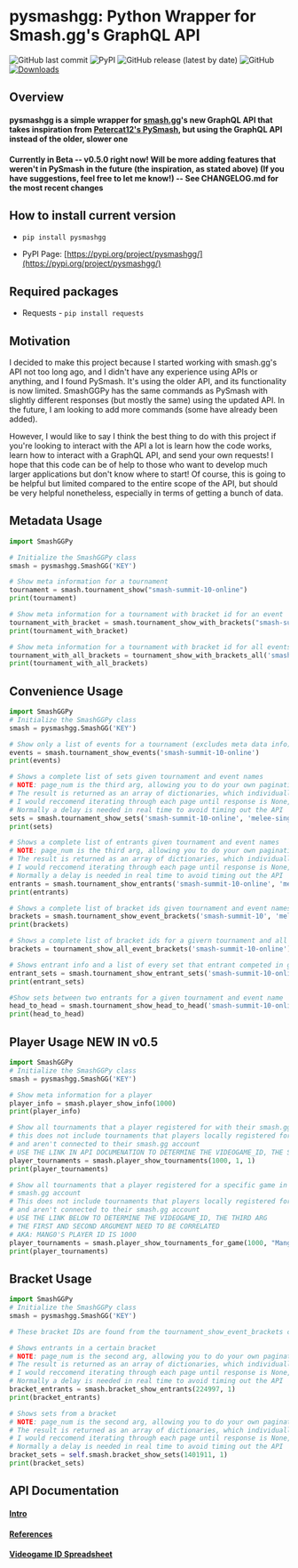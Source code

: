 # pysmashgg: Python Wrapper for Smash.gg's GraphQL API

![GitHub last commit](https://img.shields.io/github/last-commit/JeremySkalla/pysmashgg)
![PyPI](https://img.shields.io/pypi/v/pysmashgg)
![GitHub release (latest by date)](https://img.shields.io/github/v/release/JeremySkalla/pysmashgg)
![GitHub](https://img.shields.io/github/license/JeremySkalla/pysmashgg)
[![Downloads](https://pepy.tech/badge/pysmashgg)](https://pepy.tech/project/pysmashgg)

## Overview

#### pysmashgg is a simple wrapper for [smash.gg](https://smash.gg)'s new GraphQL API that takes inspiration from [Petercat12's PySmash](https://github.com/PeterCat12/pysmash), but using the GraphQL API instead of the older, slower one

#### Currently in Beta -- v0.5.0 right now! Will be more adding features that weren't in PySmash in the future (the inspiration, as stated above) (If you have suggestions, feel free to let me know!) -- See CHANGELOG.md for the most recent changes

## How to install current version

- `pip install pysmashgg`

- PyPI Page: [https://pypi.org/project/pysmashgg/](https://pypi.org/project/pysmashgg/)

## Required packages

- Requests - `pip install requests`

## Motivation

I decided to make this project because I started working with smash.gg's API not too long ago, and I didn't have any experience using APIs or anything, and I found PySmash. It's using the older API, and its functionality is now limited. SmashGGPy has the same commands as PySmash with slightly different responses (but mostly the same) using the updated API. In the future, I am looking to add more commands (some have already been added).

However, I would like to say I think the best thing to do with this project if you're looking to interact with the API a lot is learn how the code works, learn how to interact with a GraphQL API, and send your own requests! I hope that this code can be of help to those who want to develop much larger applications but don't know where to start! Of course, this is going to be helpful but limited compared to the entire scope of the API, but should be very helpful nonetheless, especially in terms of getting a bunch of data.

## Metadata Usage

```python
import SmashGGPy

# Initialize the SmashGGPy class
smash = pysmashgg.SmashGG('KEY')

# Show meta information for a tournament
tournament = smash.tournament_show("smash-summit-10-online")
print(tournament)

# Show meta information for a tournament with bracket id for an event
tournament_with_bracket = smash.tournament_show_with_brackets("smash-summit-10-online", "melee-singles")
print(tournament_with_bracket)

# Show meta information for a tournament with bracket id for all events
tournament_with_all_brackets = tournament_show_with_brackets_all('smash-summit-10-online')
print(tournament_with_all_brackets)
```

## Convenience Usage

```python
import SmashGGPy
# Initialize the SmashGGPy class
smash = pysmashgg.SmashGG('KEY')

# Show only a list of events for a tournament (excludes meta data info)
events = smash.tournament_show_events('smash-summit-10-online')
print(events)

# Shows a complete list of sets given tournament and event names
# NOTE: page_num is the third arg, allowing you to do your own pagination.
# The result is returned as an array of dictionaries, which individually are sets with data
# I would reccomend iterating through each page until response is None, which means you're out of pages
# Normally a delay is needed in real time to avoid timing out the API
sets = smash.tournament_show_sets('smash-summit-10-online', 'melee-singles', 1)
print(sets)

# Shows a complete list of entrants given tournament and event names
# NOTE: page_num is the third arg, allowing you to do your own pagination.
# The result is returned as an array of dictionaries, which individually are sets with data
# I would reccomend iterating through each page until response is None, which means you're out of pages
# Normally a delay is needed in real time to avoid timing out the API
entrants = smash.tournament_show_entrants('smash-summit-10-online', 'melee-singles')
print(entrants)

# Shows a complete list of bracket ids given tournament and event names
brackets = smash.tournament_show_event_brackets('smash-summit-10', 'melee-singles')
print(brackets)

# Shows a complete list of bracket ids for a givern tournament and all events
brackets = tournament_show_all_event_brackets('smash-summit-10-online')

# Shows entrant info and a list of every set that entrant competed in given tournament and event names
entrant_sets = smash.tournament_show_entrant_sets('smash-summit-10-online', 'melee-singles', 'Mang0')
print(entrant_sets)

#Show sets between two entrants for a given tournament and event name
head_to_head = smash.tournament_show_head_to_head('smash-summit-10-online', 'melee-singles', 'Mang0', 'Zain')
print(head_to_head)
```

## Player Usage **NEW IN v0.5**

```python
import SmashGGPy
# Initialize the SmashGGPy class
smash = pysmashgg.SmashGG('KEY')

# Show meta information for a player
player_info = smash.player_show_info(1000)
print(player_info)

# Show all tournaments that a player registered for with their smash.gg account
# this does not include tournaments that players locally registered for
# and aren't connected to their smash.gg account
# USE THE LINK IN API DOCUMENATION TO DETERMINE THE VIDEOGAME_ID, THE SECOND ARG
player_tournaments = smash.player_show_tournaments(1000, 1, 1)
print(player_tournaments)

# Show all tournaments that a player registered for a specific game in with their
# smash.gg account
# This does not include tournaments that players locally registered for
# and aren't connected to their smash.gg account
# USE THE LINK BELOW TO DETERMINE THE VIDEOGAME_ID, THE THIRD ARG
# THE FIRST AND SECOND ARGUMENT NEED TO BE CORRELATED
# AKA: MANG0'S PLAYER ID IS 1000
player_tournaments = smash.player_show_tournaments_for_game(1000, "Mang0", 1, 1)
print(player_tournaments)
```

## Bracket Usage

```python
import SmashGGPy
# Initialize the SmashGGPy class
smash = pysmashgg.SmashGG('KEY')

# These bracket IDs are found from the tournament_show_event_brackets command, as well as others

# Shows entrants in a certain bracket
# NOTE: page_num is the second arg, allowing you to do your own pagination.
# The result is returned as an array of dictionaries, which individually are sets with data
# I would reccomend iterating through each page until response is None, which means you're out of pages
# Normally a delay is needed in real time to avoid timing out the API
bracket_entrants = smash.bracket_show_entrants(224997, 1)
print(bracket_entrants)

# Shows sets from a bracket
# NOTE: page_num is the second arg, allowing you to do your own pagination.
# The result is returned as an array of dictionaries, which individually are sets with data
# I would reccomend iterating through each page until response is None, which means you're out of pages
# Normally a delay is needed in real time to avoid timing out the API
bracket_sets = self.smash.bracket_show_sets(1401911, 1)
print(bracket_sets)
```

## API Documentation

#### [Intro](https://developer.smash.gg/docs/intro/)

#### [References](https://developer.smash.gg/reference/)

#### [Videogame ID Spreadsheet](https://docs.google.com/spreadsheets/d/1l-mcho90yDq4TWD-Y9A22oqFXGo8-gBDJP0eTmRpTaQ/)
